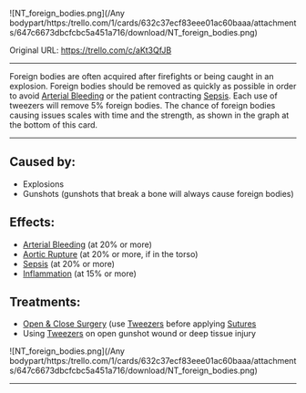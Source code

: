 ![NT\_foreign\_bodies.png](/Any bodypart/https:/trello.com/1/cards/632c37ecf83eee01ac60baaa/attachments/647c6673dbcfcbc5a451a716/download/NT_foreign_bodies.png)

Original URL: https://trello.com/c/aKt3QfJB

---

Foreign bodies are often acquired after firefights or being caught in an explosion. Foreign bodies should be removed as quickly as possible in order to avoid [Arterial Bleeding](../Extremities/Arterial%20Bleeding.md) or the patient contracting [Sepsis](../Blood/Sepsis.md). Each use of tweezers will remove 5% foreign bodies. The chance of foreign bodies causing issues scales with time and the strength, as shown in the graph at the bottom of this card.

---

## Caused by:

- Explosions
- Gunshots (gunshots that break a bone will always cause foreign bodies)

## Effects:

- [Arterial Bleeding](../Extremities/Arterial%20Bleeding.md) (at 20% or more)
- [Aortic Rupture](../Torso/Aortic%20Rupture.md) (at 20% or more, if in the torso)
- [Sepsis](../Blood/Sepsis.md) (at 20% or more)
- [Inflammation](../Symptoms/Inflammation.md) (at 15% or more)

## Treatments:

- [Open & Close Surgery](../Procedures/Open%20&%20Close%20Surgery.md) (use [Tweezers](../Items/Tweezers.md) before applying [Sutures](../Items/Sutures.md)
- Using [Tweezers](../Items/Tweezers.md) on open gunshot wound or deep tissue injury

![NT\_foreign\_bodies.png](/Any bodypart/https:/trello.com/1/cards/632c37ecf83eee01ac60baaa/attachments/647c6673dbcfcbc5a451a716/download/NT_foreign_bodies.png)

---

